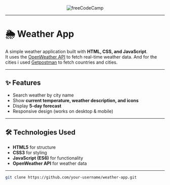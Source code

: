 <div align="center">
  <img alt="freeCodeCamp" src="/Weather-app.png">
</div>

---

# 🌦️ Weather App

A simple weather application built with **HTML, CSS, and JavaScript**.  
It uses the [OpenWeather API](https://openweathermap.org/api) to fetch real-time weather data.
And for the cities i used [Getpostman](https://documenter.getpostman.com/view/1134062/T1LJjU52) to fetch countries and cities.

---

## ✨ Features
- Search weather by city name  
- Show **current temperature, weather description, and icons**  
- Display **5-day forecast** 
- Responsive design (works on desktop & mobile)  

---

## 🛠️ Technologies Used
- **HTML5** for structure  
- **CSS3** for styling  
- **JavaScript (ES6)** for functionality  
- **OpenWeather API** for weather data  

---

   ```bash
   git clone https://github.com/your-username/weather-app.git
